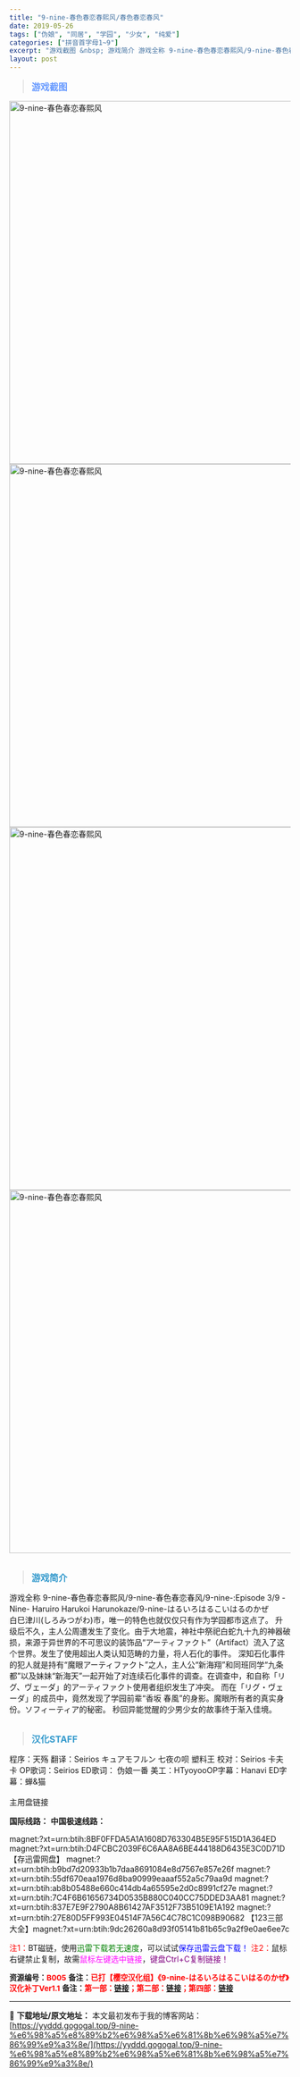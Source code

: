 ```yaml
---
title: "9-nine-春色春恋春熙风/春色春恋春风"
date: 2019-05-26
tags: ["伪娘", "同居", "学园", "少女", "纯爱"]
categories: ["拼音首字母1~9"]
excerpt: "游戏截图 &nbsp; 游戏简介 游戏全称 9-nine-春色春恋春熙风/9-nine-春色春恋春风/9-nine-:Episode 3/9 -Nine- Haruiro Harukoi Harunokaze/9-nine-はるいろはるこいはるのかぜ 白巳津川(しろみつがわ)市，唯一的特色也就仅仅只&hellip;"
layout: post
---
```


<blockquote><b><span style="font-size: 12pt; color: #6699ff;">游戏截图</span></b></blockquote>
<div><img title="点击放大" src="https://yyddd.gogogal.top/wp-content/uploads/2025/04/20250410_67f791497e59e.webp" alt="9-nine-春色春恋春熙风" width="650" /></div>
<div><img title="点击放大" src="https://yyddd.gogogal.top/wp-content/uploads/2025/04/20250410_67f7914b8b543.webp" alt="9-nine-春色春恋春熙风" width="650" /></div>
<div><img title="点击放大" src="https://yyddd.gogogal.top/wp-content/uploads/2025/04/20250410_67f7914d0613e.webp" alt="9-nine-春色春恋春熙风" width="650" /></div>
<div><img title="点击放大" src="https://yyddd.gogogal.top/wp-content/uploads/2025/04/20250410_67f7914e78ccd.webp" alt="9-nine-春色春恋春熙风" width="650" /></div>
&nbsp;
<blockquote><b><span style="font-size: 12pt; color: #3399cc;">游戏简介</span></b></blockquote>
游戏全称 9-nine-春色春恋春熙风/9-nine-春色春恋春风/9-nine-:Episode 3/9 -Nine- Haruiro Harukoi Harunokaze/9-nine-はるいろはるこいはるのかぜ
<div>白巳津川(しろみつがわ)市，唯一的特色也就仅仅只有作为学园都市这点了。
升级后不久，主人公周遭发生了变化。由于大地震，神社中祭祀白蛇九十九的神器破损，来源于异世界的不可思议的装饰品“アーティファクト”（Artifact）流入了这个世界。发生了使用超出人类认知范畴的力量，将人石化的事件。
深知石化事件的犯人就是持有“魔眼アーティファクト”之人，主人公“新海翔”和同班同学“九条都”以及妹妹“新海天”一起开始了对连续石化事件的调查。在调查中，和自称「リグ、ヴェーダ」的アーティファクト使用者组织发生了冲突。
而在「リグ・ヴェーダ」的成员中，竟然发现了学园前辈“香坂 春風”的身影。魔眼所有者的真实身份。ソフィーティア的秘密。
秒回异能觉醒的少男少女的故事终于渐入佳境。</div>
&nbsp;
<blockquote><b><span style="font-size: 12pt; color: #3399cc;">汉化STAFF</span></b></blockquote>
<div>程序：天殇
翻译：Seirios キュアモフルン 七夜の呗 塑料王
校对：Seirios 卡夫卡
OP歌词：Seirios
ED歌词： 伪娘一番
美工：HTyoyooOP字幕：Hanavi
ED字幕：蝉&amp;猫</div>
&nbsp;
<div class="panel panel-primary">
<div class="panel-heading">主用盘链接</div>
<div class="panel-body">

<b>国际线路：</b>
<b>中国极速线路：</b>

<!--wechatfans start-->

magnet:?xt=urn:btih:8BF0FFDA5A1A1608D763304B5E95F515D1A364ED
magnet:?xt=urn:btih:D4FCBC2039F6C6AA8A6BE444188D6435E3C0D71D【存迅雷网盘】
magnet:?xt=urn:btih:b9bd7d20933b1b7daa8691084e8d7567e857e26f
magnet:?xt=urn:btih:55df670eaa1976d8ba90999eaaaf552a5c79aa9d
magnet:?xt=urn:btih:ab8b05488e660c414db4a65595e2d0c8991cf27e
magnet:?xt=urn:btih:7C4F6B61656734D0535B880C040CC75DDED3AA81
magnet:?xt=urn:btih:837E7E9F2790A8B61427AF3512F73B5109E1A192
magnet:?xt=urn:btih:27E80D5FF993E04514F7A56C4C78C1C098B90682
【123三部大全】magnet:?xt=urn:btih:9dc26260a8d93f05141b81b65c9a2f9e0ae6ee7c

<!--wechatfans end-->
<span style="color: #ff0000;">注1：</span>BT磁链，使用<span style="color: #008000;">迅雷下载若无速度</span>，可以试试<span style="color: #0000ff;">保存迅雷云盘下载！</span>
<span style="color: #ff0000;">注2：</span>鼠标右键禁止复制，故需<span style="color: #ff00ff;">鼠标左键选中链接</span>，<span style="color: #800080;">键盘Ctrl+C复制链接！</span>

</div>
<div class="panel-footer"><b><span style="font-size: 10pt;">资源编号：<span style="color: #ff0000;">B005</span></span></b>
<b><span style="font-size: 10pt;">备注：<span style="color: #ff0000;">已打【樱空汉化组】《9-nine-はるいろはるこいはるのかぜ》汉化补丁Ver1.1</span></span></b>
<b><span style="font-size: 10pt;">备注：<span style="color: #ff0000;">第一部：<a href="https://yyddd.gogogal.top/9-nine-%e4%b9%9d%e6%ac%a1%e4%b9%9d%e6%97%a5%e4%b9%9d%e9%87%8d%e8%89%b2/" target="_blank" rel="noopener">链接</a>；第二部：<a href="https://yyddd.gogogal.top/9-nine-%e5%a4%a9%e8%89%b2%e5%a4%a9%e6%ad%8c%e5%a4%a9%e7%b1%81%e9%9f%b3/" target="_blank" rel="noopener">链接</a>；第四部：<a href="https://yyddd.gogogal.top/9-nine-%e9%9b%aa%e8%89%b2%e9%9b%aa%e8%8a%b1%e9%9b%aa%e4%bd%99%e7%97%95/" target="_blank" rel="noopener">链接</a></span></span></b></div>
</div>

---
📖 **下载地址/原文地址：** 本文最初发布于我的博客网站：[https://yyddd.gogogal.top/9-nine-%e6%98%a5%e8%89%b2%e6%98%a5%e6%81%8b%e6%98%a5%e7%86%99%e9%a3%8e/](https://yyddd.gogogal.top/9-nine-%e6%98%a5%e8%89%b2%e6%98%a5%e6%81%8b%e6%98%a5%e7%86%99%e9%a3%8e/)

